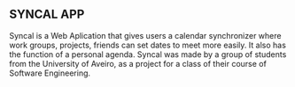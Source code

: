 ## SYNCAL APP

Syncal is a Web Aplication that gives users a calendar synchronizer where work groups, projects, friends can set dates to meet more easily. It also has the function of a personal agenda.
Syncal was made by a group of students from the University of Aveiro, as a project for a class of their course of Software Engineering.